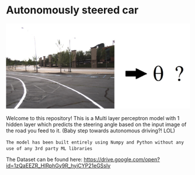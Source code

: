# Autonomously steered car

![alt text](https://github.com/pratikkulkarni228/autonomous-steered-car/blob/master/0710.jpg)

Welcome to this repository!
This is a Multi layer perceptron model with 1 hidden layer  which predicts the steering angle based on the input image of the road you feed to it.
(Baby step towards autonomous driving?! LOL)

``The model has been built entirely using Numpy and Python without any use of any 3rd party ML libraries``

The Dataset can be found here:
https://drive.google.com/open?id=1zQaEEZR_HlRphGy9R_hyiCYP21eGSsly
